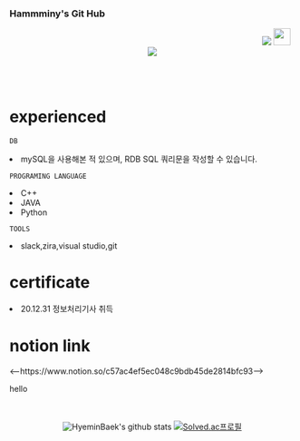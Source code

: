 ### Hammminy's Git Hub

<div align = "right">
<a href="https://hits.seeyoufarm.com"><img src="https://hits.seeyoufarm.com/api/count/incr/badge.svg?url=https%3A%2F%2Fgithub.com%2FHyeminBaek&count_bg=%23AFA1B4&title_bg=%236A5282&icon=cplusplus.svg&icon_color=%23FFFFFF&title=HITS&edge_flat=true"/></a>
<a href="https://instagram.com/bacccine"><img height="30" src="https://github.com/WaylonWalker/WaylonWalker/blob/main/icon/instagram.jpg?raw=true"></a>&nbsp;&nbsp;
</div>
 
<div align = "center">
  <img src="https://i.pinimg.com/originals/1a/bb/e9/1abbe9b61eac9e87c845c4f2e1ea1356.gif" ></img>
</div>

<div align ="left">
 </br></br></br>
 
# experienced

 ``` DB ```
 <li> mySQL을 사용해본 적 있으며, RDB SQL 쿼리문을 작성할 수 있습니다.
 
 ``` PROGRAMING LANGUAGE ```
<li> C++
 
<li> JAVA
<li> Python

 ``` TOOLS ```
 <li>slack,zira,visual studio,git
 
 # certificate
 <li> 20.12.31 정보처리기사 취득

 # notion link
 
 <p>
<--https://www.notion.so/c57ac4ef5ec048c9bdb45de2814bfc93-->
</p>
 hello
 </br></br></br>
</div>
<div align = "center">
 
![HyeminBaek's github stats](https://github-readme-stats.vercel.app/api?username=HyeminBaek&theme=light&show_icons=true)
[![Solved.ac프로필](http://mazassumnida.wtf/api/generate_badge?boj=bhm7266)](https://solved.ac/bhm7266)
</div>
